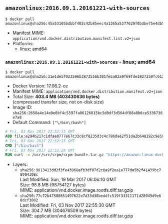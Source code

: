 ## `amazonlinux:2016.09.1.20161221-with-sources`

```console
$ docker pull amazonlinux@sha256:45a53105bdbbf402c42b85eec4a1265a5377620f0bdbe75e4db56b927b2ae3f2
```

-	Manifest MIME: `application/vnd.docker.distribution.manifest.list.v2+json`
-	Platforms:
	-	linux; amd64

### `amazonlinux:2016.09.1.20161221-with-sources` - linux; amd64

```console
$ docker pull amazonlinux@sha256:31e1de5f023596b3873556b301fe5a82a9f69fde1927259fc612b7df5cef304a
```

-	Docker Version: 17.06.2-ce
-	Manifest MIME: `application/vnd.docker.distribution.manifest.v2+json`
-	Total Size: **403.4 MB (403430636 bytes)**  
	(compressed transfer size, not on-disk size)
-	Image ID: `sha256:2650a4e14e0e0bf4c5597fa06126815bc5d0df3d564df88a8b6ce5336736e7a8`
-	Default Command: `["\/bin\/bash"]`

```dockerfile
# Fri, 03 Nov 2017 22:52:15 GMT
ADD file:e294b217c1dfae0777e67c33c8cf8235d3c4c786dae2f51da2b648192c9e59d4 in / 
# Fri, 03 Nov 2017 22:52:15 GMT
CMD ["/bin/bash"]
# Fri, 03 Nov 2017 22:52:28 GMT
RUN curl -o /usr/src/srpm/srpm-bundle.tar.gz "https://amazon-linux-docker-sources.s3-accelerate.amazonaws.com/srpm-bundle.tar.gz?versionId=IGTZ.Uzl4n4Vmg1z88gcQ0zKpHdgEUIW"  && echo "83e8a2a80e6607e89dc2a7848ccd1e5487970267bd95eb96512c706307092328 /usr/src/srpm/srpm-bundle.tar.gz" | sha256sum -c -
```

-	Layers:
	-	`sha256:9013413dd2f3fe43968afb3df07d2c8a9f2ea1e777da5b2f41439bc78004308c`  
		Last Modified: Sun, 19 Mar 2017 06:06:10 GMT  
		Size: 98.8 MB (98754127 bytes)  
		MIME: application/vnd.docker.image.rootfs.diff.tar.gzip
	-	`sha256:77c72b47588651497622e7d33d38beddfc519f33311171d28949d9e60dcf3802`  
		Last Modified: Fri, 03 Nov 2017 22:55:30 GMT  
		Size: 304.7 MB (304676509 bytes)  
		MIME: application/vnd.docker.image.rootfs.diff.tar.gzip
